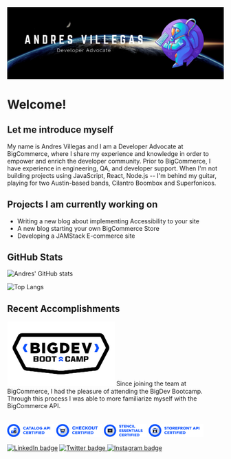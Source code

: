 <img src="https://github.com/thisisvillegas/BigCommerceDevsCommunityImages/blob/main/GitHubBanner.png" alt="horizon hero banner"/>

# Welcome! 

## Let me introduce myself

My name is Andres Villegas and I am a Developer Advocate at BigCommerce, where I share my experience and knowledge in order to empower and enrich the developer community. Prior to BigCommerce, I have experience in engineering, QA, and developer support. When I'm not  building projects using JavaScript, React, Node.js -- I'm behind my guitar, playing for two Austin-based bands, Cilantro Boombox and Superfonicos. 

## Projects I am currently working on

* Writing a new blog about implementing Accessibility to your site
* A new blog starting your own BigCommerce Store
* Developing a JAMStack E-commerce site

## GitHub Stats

![Andres' GitHub stats](https://github-readme-stats.vercel.app/api?username=thisisvillegas&theme=synthwave&show_icons=true&count_private=true "Andres' GutHub Stats")

![Top Langs](https://github-readme-stats.vercel.app/api/top-langs/?username=thisisvillegas&theme=synthwave "Andres' Top Languages Card")

## Recent Accomplishments
<img src="https://github.com/thisisvillegas/BigCommerceDevsCommunityImages/blob/main/BigDev_2Color_Lockup.png" alt="BigDev_2Color_Lockup.png" width="250"/>
Since joining the team at BigCommerce, I had the pleasure of attending the BigDev Bootcamp. Through this process I was able to more familiarize myself with the BigCommerce API. 

<br/>
<br/>
<br/>

<span>
    <img src="https://github.com/thisisvillegas/BigCommerceDevsCommunityImages/blob/main/Signature_CatalogAPI.jpg" alt="BigDevCatalogBadge"/>
    <img src="https://github.com/thisisvillegas/BigCommerceDevsCommunityImages/blob/main/Signature_Checkout.jpg" alt="BigDevCheckoutBadge"/>
    <img src="https://github.com/thisisvillegas/BigCommerceDevsCommunityImages/blob/main/Signature_StencilEssentials.jpg" alt="BigDevStencilBadge"/>
    <img src="https://github.com/thisisvillegas/BigCommerceDevsCommunityImages/blob/main/Signature_StorefrontAPI.jpg" alt="BigDevStorefrontBadge"/>
</span>

<br/>

<a href="https://www.linkedin.com/in/andres-villegas-79867ab7/"> ![LinkedIn badge](https://img.shields.io/badge/-LinkedIn-0e76a8?style=plastic&logo=linkedIn)</a>
<a href="https://twitter.com/thisisvillegas">![Twitter badge](https://img.shields.io/badge/-Twitter-1DA1F2?style=plastic&logo=Twitter) </a>
<a href="https://www.instagram.com/doktordres/">![Instagram badge](https://img.shields.io/badge/-Instagram-833AB4?style=plastic&logo=Instagram)</a>
